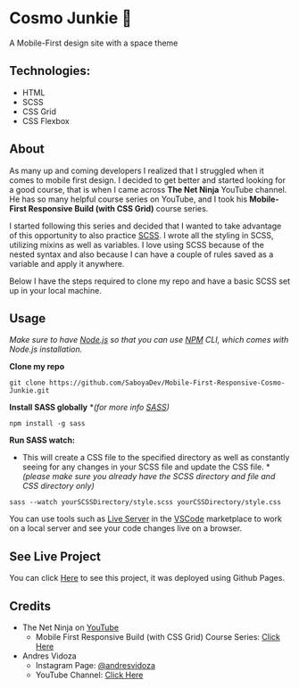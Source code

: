 # Cosmo Junkie :rocket: 
A Mobile-First design site with a space theme

## Technologies:

- HTML
- SCSS
- CSS Grid
- CSS Flexbox

## About

As many up and coming developers I realized that I struggled when it comes to mobile first design. I decided to get better and started looking for a good course, that is when I came across **The Net Ninja** YouTube channel. He has so many helpful course series on YouTube, and I took his **Mobile-First Responsive Build (with CSS Grid)** course series.

I started following this series and decided that I wanted to take advantage of this opportunity to also practice [SCSS](https://sass-lang.com/). I wrote all the styling in SCSS, utilizing mixins as well as variables. I love using SCSS because of the nested syntax and also because I can have a couple of rules saved as a variable and apply it anywhere.

Below I have the steps required to clone my repo and have a basic SCSS set up in your local machine.

## Usage

_Make sure to have [Node.js](https://nodejs.org/en/) so that you can use [NPM](https://www.npmjs.com/) CLI, which comes with Node.js installation._

**Clone my repo**

`git clone https://github.com/SaboyaDev/Mobile-First-Responsive-Cosmo-Junkie.git`

**Install SASS globally** \*_(for more info [SASS](https://www.npmjs.com/package/sass))_

`npm install -g sass`

**Run SASS watch:**

- This will create a CSS file to the specified directory as well as constantly seeing for any changes in your SCSS file and update the CSS file. \*_(please make sure you already have the SCSS directory and file and CSS directory only)_

`sass --watch yourSCSSDirectory/style.scss yourCSSDirectory/style.css`

You can use tools such as [Live Server](https://marketplace.visualstudio.com/items?itemName=ritwickdey.LiveServer) in the [VSCode](https://code.visualstudio.com/) marketplace to work on a local server and see your code changes live on a browser.

## See Live Project

You can click [Here](https://saboyadev.github.io/Mobile-First-Responsive-Cosmo-Junkie/) to see this project, it was deployed using Github Pages.

## Credits

- The Net Ninja on [YouTube](https://www.youtube.com/channel/UCW5YeuERMmlnqo4oq8vwUpg)
  - Mobile First Responsive Build (with CSS Grid) Course Series: [Click Here]()
- Andres Vidoza
  - Instagram Page: [@andresvidoza](https://www.instagram.com/andresvidoza/?hl=en)
  - YouTube Channel: [Click Here](https://www.youtube.com/channel/UCC_NjLEb2Sley94py4vSYTA)
